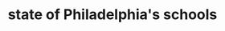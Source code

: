 ---
pid: ch899
title: state of Philadelphia's schools
location_transcription: at an abandoned school building
coordinates: "[-75.163131850992, 39.952385300897]"
zipcode: '19147'
gen_neighborhood: South Philadelphia
neighborhood: Queen Village,Bella Vista,Pennsport,Italian Market
outside_phl: 
age: '29'
age_range: 20-29
instagram: 
image_file_name: ch_899.jpg
proposal_transcription: crying/crumbling school building showing lack of funding.
topic: Education
topic_summary: 0, 0
type: Building
keywords_other: Schools, education, funding
credit: Jessica Anderson
image_labels: 
twitter: jessburghaus
facebook: 
permalink: "/monuments/ch899/"
layout: item-page
---